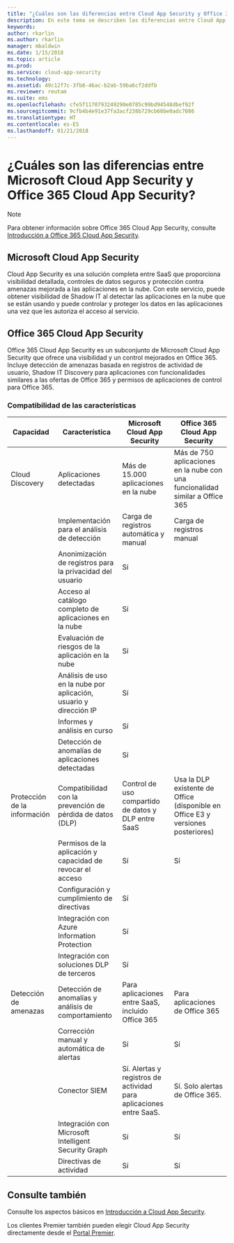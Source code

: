 ```yaml
---
title: "¿Cuáles son las diferencias entre Cloud App Security y Office 365 Cloud App Security? | Microsoft Docs"
description: En este tema se describen las diferencias entre Cloud App Security y Office 365 Cloud App Security.
keywords: 
author: rkarlin
ms.author: rkarlin
manager: mbaldwin
ms.date: 1/15/2018
ms.topic: article
ms.prod: 
ms.service: cloud-app-security
ms.technology: 
ms.assetid: 49c12f7c-3fb8-46ac-b2ab-59ba6cf2ddfb
ms.reviewer: reutam
ms.suite: ems
ms.openlocfilehash: cfe5f1170793249290e0785c99bd94548dbef92f
ms.sourcegitcommit: 9cfb4b4e91e37fa3acf238b729cb68be0adc7086
ms.translationtype: HT
ms.contentlocale: es-ES
ms.lasthandoff: 01/21/2018
---
```

# <a name="what-are-the-differences-between-microsoft-cloud-app-security-and-office-365-cloud-app-security"></a>¿Cuáles son las diferencias entre Microsoft Cloud App Security y Office 365 Cloud App Security?

> [!NOTE]
> Para obtener información sobre Office 365 Cloud App Security, consulte [Introducción a Office 365 Cloud App Security](https://support.office.com/article/Get-started-with-Advanced-Management-Security-d9ee4d67-f2b3-42b4-9c9e-c4529904990a).

## <a name="microsoft-cloud-app-security"></a>Microsoft Cloud App Security 

Cloud App Security es una solución completa entre SaaS que proporciona visibilidad detallada, controles de datos seguros y protección contra amenazas mejorada a las aplicaciones en la nube. Con este servicio, puede obtener visibilidad de Shadow IT al detectar las aplicaciones en la nube que se están usando y puede controlar y proteger los datos en las aplicaciones una vez que les autoriza el acceso al servicio. 

## <a name="office-365-cloud-app-security"></a>Office 365 Cloud App Security

Office 365 Cloud App Security es un subconjunto de Microsoft Cloud App Security que ofrece una visibilidad y un control mejorados en Office 365. Incluye detección de amenazas basada en registros de actividad de usuario, Shadow IT Discovery para aplicaciones con funcionalidades similares a las ofertas de Office 365 y permisos de aplicaciones de control para Office 365.

### <a name="feature-support"></a>Compatibilidad de las características

|Capacidad|Característica|Microsoft Cloud App Security|Office 365 Cloud App Security|
|----|----|----|----|
|Cloud Discovery|Aplicaciones detectadas |Más de 15.000 aplicaciones en la nube  |Más de 750 aplicaciones en la nube con una funcionalidad similar a Office 365|
||Implementación para el análisis de detección|Carga de registros automática y manual|Carga de registros manual|
||Anonimización de registros para la privacidad del usuario|Sí||
||Acceso al catálogo completo de aplicaciones en la nube|Sí||
||Evaluación de riesgos de la aplicación en la nube|Sí||
||Análisis de uso en la nube por aplicación, usuario y dirección IP|Sí||
||Informes y análisis en curso|Sí||
||Detección de anomalías de aplicaciones detectadas|Sí||
|Protección de la información|Compatibilidad con la prevención de pérdida de datos (DLP)|Control de uso compartido de datos y DLP entre SaaS|Usa la DLP existente de Office (disponible en Office E3 y versiones posteriores)|
||Permisos de la aplicación y capacidad de revocar el acceso|Sí|Sí|
||Configuración y cumplimiento de directivas|Sí||
||Integración con Azure Information Protection |Sí||
||Integración con soluciones DLP de terceros|Sí||
|Detección de amenazas|Detección de anomalías y análisis de comportamiento|Para aplicaciones entre SaaS, incluido Office 365|Para aplicaciones de Office 365 |
||Corrección manual y automática de alertas|Sí|Sí|
||Conector SIEM|Sí. Alertas y registros de actividad para aplicaciones entre SaaS.|Sí. Solo alertas de Office 365.|
||Integración con Microsoft Intelligent Security Graph|Sí|Sí|
||Directivas de actividad|Sí|Sí|



## <a name="see-also"></a>Consulte también  

Consulte los aspectos básicos en [Introducción a Cloud App Security](getting-started-with-cloud-app-security.md).    

Los clientes Premier también pueden elegir Cloud App Security directamente desde el [Portal Premier](https://premier.microsoft.com/).   

